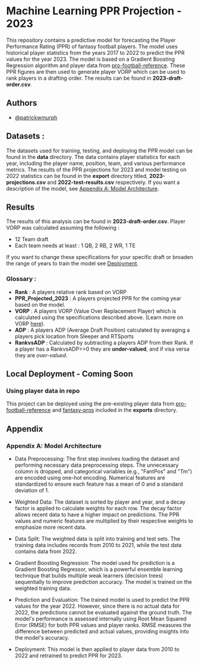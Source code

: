 # Machine Learning PPR Projection - 2023

This repository contains a predictive model for forecasting the Player Performance Rating (PPR) of fantasy football players. The model uses historical player statistics from the years 2017 to 2022 to predict the PPR values for the year 2023. The model is based on a Gradient Boosting Regression algorithm and player data from [pro-football-reference](https://www.pro-football-reference.com/). These PPR figures are then used to generate player VORP which can be used to rank players in a drafting order. The results can be found in **2023-draft-order.csv**.


## Authors

- [@patrickwmurph](https://github.com/patrickwmurph)


## Datasets :

The datasets used for training, testing, and deploying the PPR model can be found in the **data** directory. The data contains player statistics for each year, including the player name, position, team, and various performance metrics. The results of the PPR projections for 2023 and model testing on 2022 statistics can be found in the **export** directory titled, **2023-projections.csv** and **2022-test-results.csv** respectively. If you want a description of the model, see [Appendix A: Model Architecture](#appendix).

## Results

The results of this analysis can be found in **2023-draft-order.csv**. Player VORP was calculated assuming the following :

- 12 Team draft
- Each team needs at least : 1 QB, 2 RB, 2 WR, 1 TE

If you want to change these specifications for your specific draft or broaden the range of years to train the model see [Deployment](##Deployment).

### Glossary :

- **Rank** : A players relative rank based on VORP
- **PPR_Projected_2023** : A players projected PPR for the coming year based on the model.
- **VORP** : A players VORP (Value Over Replacement Player) which is calculated using the specifications described above. (Learn more on VORP [here](https://en.wikipedia.org/wiki/Value_over_replacement_player)).
- **ADP** : A players ADP (Average Draft Position) calculated by averaging a players pick location from Sleeper and RTSports
- **RankvsADP** : Calculated by subtracting a players ADP from their Rank. If a player has a  RankvsADP>>0 they are **under-valued**, and if visa versa they are *over-valued*.



## Local Deployment - Coming Soon

### Using player data in repo
This project can be deployed using the pre-existing player data from [pro-football-reference](https://www.pro-football-reference.com/) and [fantasy-pros](https://www.fantasypros.com/) included in the **exports** directory.


## Appendix 

### Appendix A: Model Architecture

- Data Preprocessing: The first step involves loading the dataset and performing necessary data preprocessing steps. The unnecessary column is dropped, and categorical variables (e.g., "FantPos" and "Tm") are encoded using one-hot encoding. Numerical features are standardized to ensure each feature has a mean of 0 and a standard deviation of 1.

- Weighted Data: The dataset is sorted by player and year, and a decay factor is applied to calculate weights for each row. The decay factor allows recent data to have a higher impact on predictions. The PPR values and numeric features are multiplied by their respective weights to emphasize more recent data.

- Data Split: The weighted data is split into training and test sets. The training data includes records from 2010 to 2021, while the test data contains data from 2022.

- Gradient Boosting Regression: The model used for prediction is a Gradient Boosting Regressor, which is a powerful ensemble learning technique that builds multiple weak learners (decision trees) sequentially to improve prediction accuracy. The model is trained on the weighted training data.

- Prediction and Evaluation: The trained model is used to predict the PPR values for the year 2022. However, since there is no actual data for 2022, the predictions cannot be evaluated against the ground truth. The model's performance is assessed internally using Root Mean Squared Error (RMSE) for both PPR values and player ranks. RMSE measures the difference between predicted and actual values, providing insights into the model's accuracy.

- Deployment: This model is then applied to player data from 2010 to 2022 and retrained to predict PPR for 2023.